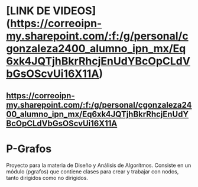 # [LINK DE VIDEOS] (https://correoipn-my.sharepoint.com/:f:/g/personal/cgonzaleza2400_alumno_ipn_mx/Eq6xk4JQTjhBkrRhcjEnUdYBcOpCLdVbGsOScvUi16X11A) #
## https://correoipn-my.sharepoint.com/:f:/g/personal/cgonzaleza2400_alumno_ipn_mx/Eq6xk4JQTjhBkrRhcjEnUdYBcOpCLdVbGsOScvUi16X11A ##

# P-Grafos
 Proyecto para la materia de Diseño y Análisis de Algorítmos. Consiste en un módulo (pgrafos) que contiene clases para crear y trabajar con nodos, tanto dirigidos como no dirigidos.
